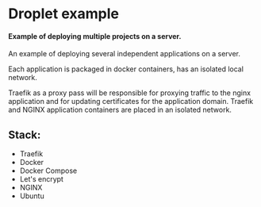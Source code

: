 # Droplet example
#### Example of deploying multiple projects on a server.
An example of deploying several independent applications on a server.

Each application is packaged in docker containers, has an isolated local network.

Traefik as a proxy pass will be responsible for proxying traffic to the nginx application and for updating certificates for the application domain. Traefik and NGINX application containers are placed in an isolated network.

## Stack:
 - Traefik 
 - Docker 
 - Docker Compose 
 - Let's encrypt
 - NGINX
 - Ubuntu
